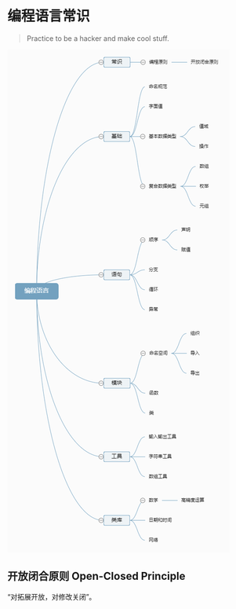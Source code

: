 # 编程语言常识

> Practice to be a hacker and make cool stuff.

![编程语言思维导图](编程语言导图.png)

## 开放闭合原则 Open-Closed Principle

“对拓展开放，对修改关闭”。
